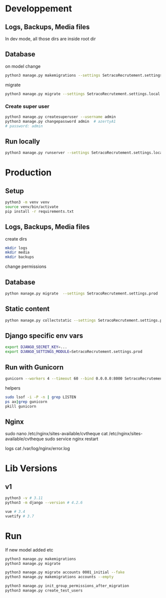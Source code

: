# Developpement

## Logs, Backups, Media files

In dev mode, all those dirs are inside root dir

## Database

on model change
```bash
python3 manage.py makemigrations --settings SetracoRecrutement.settings.local 
```
migrate
```bash
python3 manage.py migrate --settings SetracoRecrutement.settings.local
```
### Create super user

```bash
python3 manage.py createsuperuser --username admin
python3 manage.py changepassword admin  # azertyA1
# password: admin
```


## Run locally
```bash
python3 manage.py runserver --settings SetracoRecrutement.settings.local
```
# Production

## Setup
```bash
python3 -m venv venv
source venv/bin/activate
pip install -r requirements.txt 
```
## Logs, Backups, Media files

create dirs
```bash
mkdir logs
mkdir media
mkdir backups
```
change permissions

## Database
```bash
python manage.py migrate  --settings SetracoRecrutement.settings.prod 
```
## Static content
```bash
python manage.py collectstatic --settings SetracoRecrutement.settings.prod 
```

## Django specific env vars
```bash
export DJANGO_SECRET_KEY=...
export DJANGO_SETTINGS_MODULE=SetracoRecrutement.settings.prod
```

## Run with Gunicorn
```bash
gunicorn --workers 4 --timeout 60 --bind 0.0.0.0:8000 SetracoRecrutement.wsgi > gunicorn.log 2>&1 & 
```

helpers
```bash
sudo lsof -i -P -n | grep LISTEN
ps ax|grep gunicorn 
pkill gunicorn
```

## Nginx
sudo nano /etc/nginx/sites-available/cvtheque 
    cat /etc/nginx/sites-available/cvtheque
sudo service nginx restart

logs 
    cat /var/log/nginx/error.log

# Lib Versions

## v1 

```bash
python3 -v # 3.11
python3 -m django --version # 4.2.6

vue # 3.4
vuetify # 3.7
```


# Run


If new model added etc

```bash
python3 manage.py makemigrations
python3 manage.py migrate

python3 manage.py migrate accounts 0001_initial --fake
python3 manage.py makemigrations accounts --empty 

python3 manage.py init_group_permissions_after_migration
python3 manage.py create_test_users 

```





